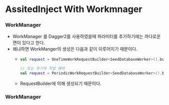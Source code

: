 # AssitedInject With Workmnager
### WorkManager
* WorkManager 를 Dagger2를 사용하였을때 파라미터를 추가하기에는 까다로운 면이 있다고 한다.
* 왜냐하면 WorkManger의 생성은 다음과 같이 이루어지기 때문이다.
  * ```kotlin
    val request = OneTimeWorkRequestBuilder<SeedDatabaseWorker>().build()
  
    // 또는 주기적 작업 예약
    val request = PeriodicWorkRequestBuilder<SeedDatabaseWorker>().build()
  * RequestBuilder에 의해 생성되기 때문이다.
### WorkManager
   
